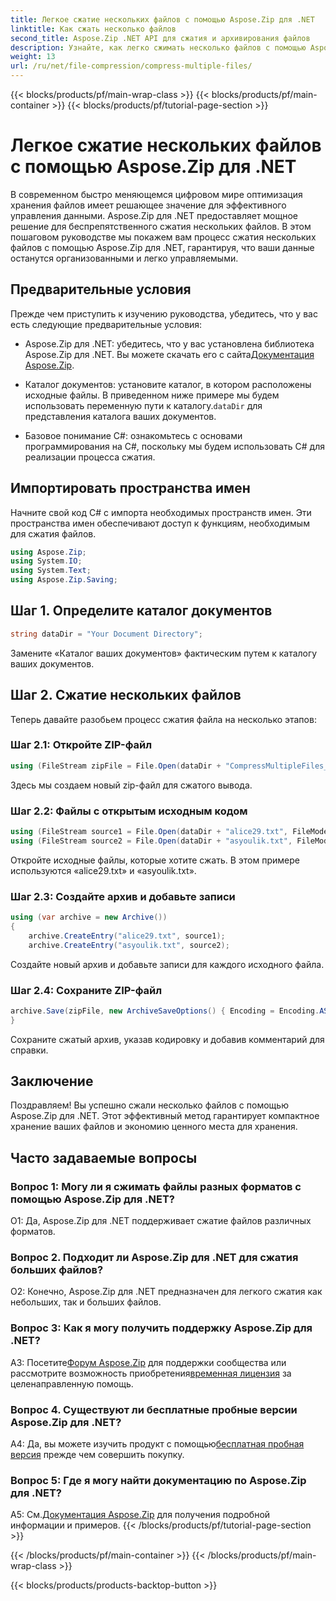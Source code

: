```yaml
---
title: Легкое сжатие нескольких файлов с помощью Aspose.Zip для .NET
linktitle: Как сжать несколько файлов
second_title: Aspose.Zip .NET API для сжатия и архивирования файлов
description: Узнайте, как легко сжимать несколько файлов с помощью Aspose.Zip для .NET. Оптимизируйте хранилище и улучшите управление файлами с помощью этого подробного руководства.
weight: 13
url: /ru/net/file-compression/compress-multiple-files/
---
```


{{< blocks/products/pf/main-wrap-class >}}
{{< blocks/products/pf/main-container >}}
{{< blocks/products/pf/tutorial-page-section >}}

# Легкое сжатие нескольких файлов с помощью Aspose.Zip для .NET

В современном быстро меняющемся цифровом мире оптимизация хранения файлов имеет решающее значение для эффективного управления данными. Aspose.Zip для .NET предоставляет мощное решение для беспрепятственного сжатия нескольких файлов. В этом пошаговом руководстве мы покажем вам процесс сжатия нескольких файлов с помощью Aspose.Zip для .NET, гарантируя, что ваши данные останутся организованными и легко управляемыми.

## Предварительные условия

Прежде чем приступить к изучению руководства, убедитесь, что у вас есть следующие предварительные условия:

-  Aspose.Zip для .NET: убедитесь, что у вас установлена библиотека Aspose.Zip для .NET. Вы можете скачать его с сайта[Документация Aspose.Zip](https://reference.aspose.com/zip/net/).

-  Каталог документов: установите каталог, в котором расположены исходные файлы. В приведенном ниже примере мы будем использовать переменную пути к каталогу.`dataDir` для представления каталога ваших документов.

- Базовое понимание C#: ознакомьтесь с основами программирования на C#, поскольку мы будем использовать C# для реализации процесса сжатия.

## Импортировать пространства имен

Начните свой код C# с импорта необходимых пространств имен. Эти пространства имен обеспечивают доступ к функциям, необходимым для сжатия файлов.

```csharp
using Aspose.Zip;
using System.IO;
using System.Text;
using Aspose.Zip.Saving;
```

## Шаг 1. Определите каталог документов

```csharp
string dataDir = "Your Document Directory";
```

Замените «Каталог ваших документов» фактическим путем к каталогу ваших документов.

## Шаг 2. Сжатие нескольких файлов

Теперь давайте разобьем процесс сжатия файла на несколько этапов:

### Шаг 2.1: Откройте ZIP-файл

```csharp
using (FileStream zipFile = File.Open(dataDir + "CompressMultipleFiles_out.zip", FileMode.Create))
```

Здесь мы создаем новый zip-файл для сжатого вывода.

### Шаг 2.2: Файлы с открытым исходным кодом

```csharp
using (FileStream source1 = File.Open(dataDir + "alice29.txt", FileMode.Open, FileAccess.Read))
using (FileStream source2 = File.Open(dataDir + "asyoulik.txt", FileMode.Open, FileAccess.Read))
```

Откройте исходные файлы, которые хотите сжать. В этом примере используются «alice29.txt» и «asyoulik.txt».

### Шаг 2.3: Создайте архив и добавьте записи

```csharp
using (var archive = new Archive())
{
    archive.CreateEntry("alice29.txt", source1);
    archive.CreateEntry("asyoulik.txt", source2);
```

Создайте новый архив и добавьте записи для каждого исходного файла.

### Шаг 2.4: Сохраните ZIP-файл

```csharp
archive.Save(zipFile, new ArchiveSaveOptions() { Encoding = Encoding.ASCII, ArchiveComment = "There are two poems from Canterbury corpus" });
}
```

Сохраните сжатый архив, указав кодировку и добавив комментарий для справки.

## Заключение

Поздравляем! Вы успешно сжали несколько файлов с помощью Aspose.Zip для .NET. Этот эффективный метод гарантирует компактное хранение ваших файлов и экономию ценного места для хранения.

## Часто задаваемые вопросы

### Вопрос 1: Могу ли я сжимать файлы разных форматов с помощью Aspose.Zip для .NET?

О1: Да, Aspose.Zip для .NET поддерживает сжатие файлов различных форматов.

### Вопрос 2. Подходит ли Aspose.Zip для .NET для сжатия больших файлов?

О2: Конечно, Aspose.Zip для .NET предназначен для легкого сжатия как небольших, так и больших файлов.

### Вопрос 3: Как я могу получить поддержку Aspose.Zip для .NET?

 A3: Посетите[Форум Aspose.Zip](https://forum.aspose.com/c/zip/37) для поддержки сообщества или рассмотрите возможность приобретения[временная лицензия](https://purchase.aspose.com/temporary-license/) за целенаправленную помощь.

### Вопрос 4. Существуют ли бесплатные пробные версии Aspose.Zip для .NET?

 A4: Да, вы можете изучить продукт с помощью[бесплатная пробная версия](https://releases.aspose.com/zip/net) прежде чем совершить покупку.

### Вопрос 5: Где я могу найти документацию по Aspose.Zip для .NET?

 A5: См.[Документация Aspose.Zip](https://reference.aspose.com/zip/net/) для получения подробной информации и примеров.
{{< /blocks/products/pf/tutorial-page-section >}}

{{< /blocks/products/pf/main-container >}}
{{< /blocks/products/pf/main-wrap-class >}}

{{< blocks/products/products-backtop-button >}}
